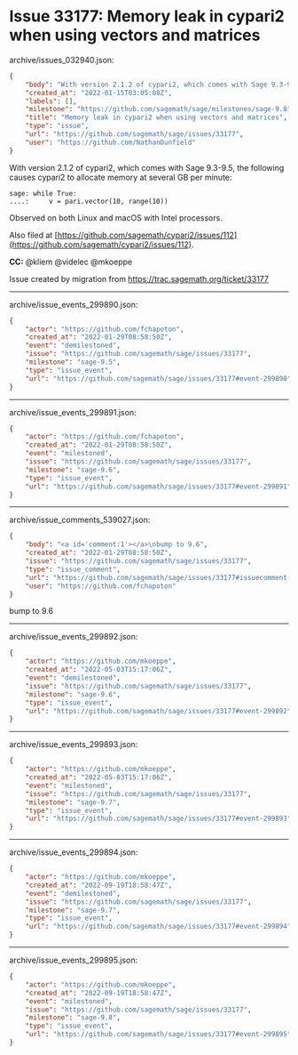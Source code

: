 # Issue 33177: Memory leak in cypari2 when using vectors and matrices

archive/issues_032940.json:
```json
{
    "body": "With version 2.1.2 of cypari2, which comes with Sage 9.3-9.5, the following causes cypari2 to allocate memory at several GB per minute:\n\n```\nsage: while True:\n....:     v = pari.vector(10, range(10))\n```\nObserved on both Linux and macOS with Intel processors.\n\nAlso filed at [https://github.com/sagemath/cypari2/issues/112](https://github.com/sagemath/cypari2/issues/112).\n\n\n\n**CC:**  @kliem @videlec @mkoeppe\n\nIssue created by migration from https://trac.sagemath.org/ticket/33177\n\n",
    "created_at": "2022-01-15T03:05:08Z",
    "labels": [],
    "milestone": "https://github.com/sagemath/sage/milestones/sage-9.8",
    "title": "Memory leak in cypari2 when using vectors and matrices",
    "type": "issue",
    "url": "https://github.com/sagemath/sage/issues/33177",
    "user": "https://github.com/NathanDunfield"
}
```
With version 2.1.2 of cypari2, which comes with Sage 9.3-9.5, the following causes cypari2 to allocate memory at several GB per minute:

```
sage: while True:
....:     v = pari.vector(10, range(10))
```
Observed on both Linux and macOS with Intel processors.

Also filed at [https://github.com/sagemath/cypari2/issues/112](https://github.com/sagemath/cypari2/issues/112).



**CC:**  @kliem @videlec @mkoeppe

Issue created by migration from https://trac.sagemath.org/ticket/33177





---

archive/issue_events_299890.json:
```json
{
    "actor": "https://github.com/fchapoton",
    "created_at": "2022-01-29T08:58:50Z",
    "event": "demilestoned",
    "issue": "https://github.com/sagemath/sage/issues/33177",
    "milestone": "sage-9.5",
    "type": "issue_event",
    "url": "https://github.com/sagemath/sage/issues/33177#event-299890"
}
```



---

archive/issue_events_299891.json:
```json
{
    "actor": "https://github.com/fchapoton",
    "created_at": "2022-01-29T08:58:50Z",
    "event": "milestoned",
    "issue": "https://github.com/sagemath/sage/issues/33177",
    "milestone": "sage-9.6",
    "type": "issue_event",
    "url": "https://github.com/sagemath/sage/issues/33177#event-299891"
}
```



---

archive/issue_comments_539027.json:
```json
{
    "body": "<a id='comment:1'></a>\nbump to 9.6",
    "created_at": "2022-01-29T08:58:50Z",
    "issue": "https://github.com/sagemath/sage/issues/33177",
    "type": "issue_comment",
    "url": "https://github.com/sagemath/sage/issues/33177#issuecomment-539027",
    "user": "https://github.com/fchapoton"
}
```

<a id='comment:1'></a>
bump to 9.6



---

archive/issue_events_299892.json:
```json
{
    "actor": "https://github.com/mkoeppe",
    "created_at": "2022-05-03T15:17:06Z",
    "event": "demilestoned",
    "issue": "https://github.com/sagemath/sage/issues/33177",
    "milestone": "sage-9.6",
    "type": "issue_event",
    "url": "https://github.com/sagemath/sage/issues/33177#event-299892"
}
```



---

archive/issue_events_299893.json:
```json
{
    "actor": "https://github.com/mkoeppe",
    "created_at": "2022-05-03T15:17:06Z",
    "event": "milestoned",
    "issue": "https://github.com/sagemath/sage/issues/33177",
    "milestone": "sage-9.7",
    "type": "issue_event",
    "url": "https://github.com/sagemath/sage/issues/33177#event-299893"
}
```



---

archive/issue_events_299894.json:
```json
{
    "actor": "https://github.com/mkoeppe",
    "created_at": "2022-09-19T18:58:47Z",
    "event": "demilestoned",
    "issue": "https://github.com/sagemath/sage/issues/33177",
    "milestone": "sage-9.7",
    "type": "issue_event",
    "url": "https://github.com/sagemath/sage/issues/33177#event-299894"
}
```



---

archive/issue_events_299895.json:
```json
{
    "actor": "https://github.com/mkoeppe",
    "created_at": "2022-09-19T18:58:47Z",
    "event": "milestoned",
    "issue": "https://github.com/sagemath/sage/issues/33177",
    "milestone": "sage-9.8",
    "type": "issue_event",
    "url": "https://github.com/sagemath/sage/issues/33177#event-299895"
}
```
